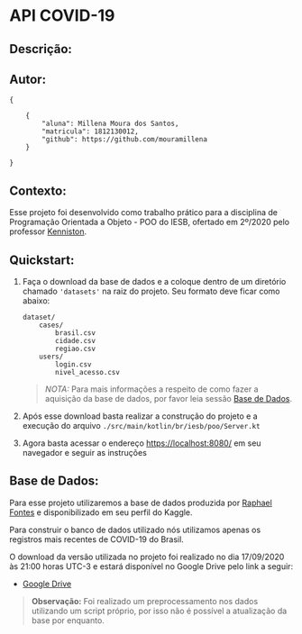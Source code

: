 # API COVID-19

## Descrição:

 
## Autor:
```
{
  
    {
        "aluna": Millena Moura dos Santos,
        "matricula": 1812130012,
        "github": https://github.com/mouramillena 
    }

}
```

## Contexto:
Esse projeto foi desenvolvido como trabalho prático para a disciplina de Programação Orientada a Objeto - POO do IESB, 
ofertado em 2º/2020 pelo professor [Kenniston](https://github.com/kenniston).

## Quickstart:
1. Faça o download da base de dados e a coloque dentro de um diretório chamado `'datasets'` na raiz do projeto.
Seu formato deve ficar como abaixo:
    ```
    dataset/
        cases/
            brasil.csv
            cidade.csv
            regiao.csv
        users/
            login.csv
            nivel_acesso.csv
    
    ```
    > *NOTA:* Para mais informações a respeito de como fazer a aquisição da base de dados, por favor leia sessão 
    > [Base de Dados](#base-de-dados). 

2. Após esse download basta realizar a construção do projeto e a execução do arquivo 
`./src/main/kotlin/br/iesb/poo/Server.kt`

3. Agora basta acessar o endereço [https://localhost:8080/](https://localhost:8080/) em seu navegador e seguir as 
instruções

## Base de Dados:
Para esse projeto utilizaremos a base de dados produzida por [Raphael Fontes](https://www.kaggle.com/unanimad) e 
disponibilizado em seu perfil do Kaggle.

Para construir o banco de dados utilizado nós utilizamos apenas os registros mais recentes de COVID-19 do Brasil.

O download da versão utilizada no projeto foi realizado no dia 17/09/2020 às 21:00 horas UTC-3 e estará disponível 
no Google Drive pelo link a seguir:
- [Google Drive](https://drive.google.com/drive/folders/1gBBZqN3Ffw9QCx7-iz9Qfy5Y62cuRYwZ)


> **Observação:** Foi realizado um preprocessamento nos dados utilizando um script próprio, por isso não é possível a atualização da 
base por enquanto.
<!-- Para atualização da base de dados basta faça o download no link abaixo: 
- [Link para Dataset](https://www.kaggle.com/unanimad/corona-virus-brazil) -->
